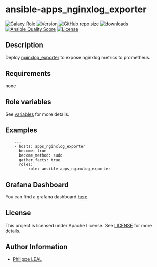 # ansible-apps_nginxlog_exporter

[![Galaxy Role](https://img.shields.io/badge/galaxy-apps_nginxlog_exporter-purple?style=flat)](https://galaxy.ansible.com/lotusnoir/apps_nginxlog_exporter)
[![Version](https://img.shields.io/github/release/lotusnoir/ansible-apps_nginxlog_exporter.svg)](https://github.com/lotusnoir/ansible-apps_nginxlog_exporter/releases/latest)
[![GitHub repo size](https://img.shields.io/github/repo-size/lotusnoir/ansible-apps_nginxlog_exporter?color=orange&style=flat)](https://galaxy.ansible.com/lotusnoir/apps_nginxlog_exporter)
[![downloads](https://img.shields.io/ansible/role/d/52272)](https://galaxy.ansible.com/lotusnoir/apps_nginxlog_exporter)
[![Ansible Quality Score](https://img.shields.io/ansible/quality/52272)](https://galaxy.ansible.com/lotusnoir/apps_nginxlog_exporter)
[![License](https://img.shields.io/badge/license-Apache--2.0-brightgreen?style=flat)](https://opensource.org/licenses/Apache-2.0)

## Description

Deploy [nginxlog_exporter](https://github.com/martin-helmich/prometheus-nginxlog-exporter/) to expose nginxlog metrics to prometheus.
## Requirements

none

## Role variables

See [variables](/defaults/main.yml) for more details.

## Examples

        ---
        - hosts: apps_nginxlog_exporter
          become: true
          become_method: sudo
          gather_facts: true
          roles:
            - role: ansible-apps_nginxlog_exporter

## Grafana Dashboard

You can find a grafana dashboard [here](https://grafana.com/grafana/dashboards/13572)

## License

This project is licensed under Apache License. See [LICENSE](/LICENSE) for more details.

## Author Information

- [Philippe LEAL](https://github.com/lotusnoir)
